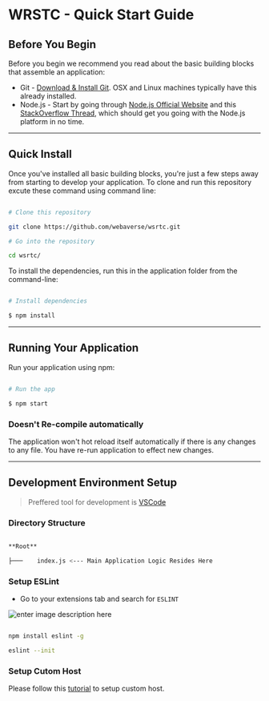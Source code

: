 # WRSTC - Quick Start Guide

 ## Before You Begin
 
Before you begin we recommend you read about the basic building blocks that assemble an application:
* Git - [Download & Install Git](https://git-scm.com/downloads). OSX and Linux machines typically have this already installed.
* Node.js - Start by going through [Node.js Official Website](http://nodejs.org/) and this [StackOverflow Thread](http://stackoverflow.com/questions/2353818/how-do-i-get-started-with-node-js), which should get you going with the Node.js platform in no time.

---

## Quick Install

Once you've installed all basic building blocks, you're just a few steps away from starting to develop your application. To clone and run this repository excute these command using command line:


```bash

# Clone this repository

git clone https://github.com/webaverse/wsrtc.git

# Go into the repository

cd wsrtc/

```
To install the dependencies, run this in the application folder from the command-line:
```bash

# Install dependencies

$ npm install

```

---


## Running Your Application


Run your application using npm:

```bash

# Run the app

$ npm start

```


### Doesn't Re-compile automatically

The application won't hot reload itself automatically if there is any changes to any file. You have re-run application to effect new changes.

---

## Development Environment Setup

  
> Preffered tool for development is [VSCode](https://code.visualstudio.com/download)
  
### Directory Structure

```bash

**Root**

├───	index.js <--- Main Application Logic Resides Here

```

### Setup ESLint


* Go to your extensions tab and search for `ESLINT`
  
![enter image description here](https://res.cloudinary.com/practicaldev/image/fetch/s--gWL807Xl--/c_limit,f_auto,fl_progressive,q_auto,w_880/https://thepracticaldev.s3.amazonaws.com/i/9rmkgbk7nio6ravjm0rx.PNG)

```bash

npm install eslint -g

eslint --init

```
### Setup Cutom Host

Please follow this [tutorial](https://github.com/abeersaqib/webaverse-docs/blob/main/setup-custom-host.md) to setup custom host.
